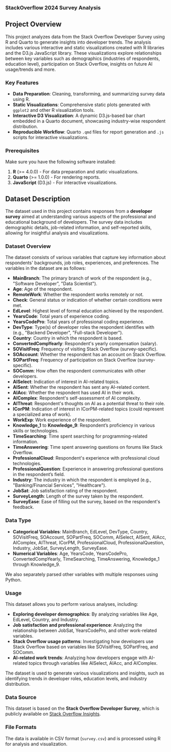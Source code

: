 ### StackOverflow 2024 Survey Analysis

## Project Overview

This project analyzes data from the Stack Overflow Developer Survey using R and Quarto to generate insights into developer trends. The analysis includes various interactive and static visualizations created with R libraries and the D3.js JavaScript library. These visualizations explore relationships between key variables such as demographics (industries of respondents, education level), participation on Stack Overflow, insights on future AI usage/trends and more.

### Key Features
- **Data Preparation**: Cleaning, transforming, and summarizing survey data using R.
- **Static Visualizations**: Comprehensive static plots generated with `ggplot2` and other R visualization tools.
- **Interactive D3 Visualization**: A dynamic D3.js-based bar chart embedded in a Quarto document, showcasing industry-wise respondent distribution.
- **Reproducible Workflow**: Quarto `.qmd` files for report generation and `.js` scripts for interactive visualizations.

### Prerequisites

Make sure you have the following software installed:
1. **R** (>= 4.0.0) - For data preparation and static visualizations.
2. **Quarto** (>= 1.0.0) - For rendering reports.
3. **JavaScript** (D3.js) - For interactive visualizations.


## Dataset Description

The dataset used in this project contains responses from a **developer survey** aimed at understanding various aspects of the professional and educational background of developers. The survey data includes demographic details, job-related information, and self-reported skills, allowing for insightful analysis and visualizations.

### Dataset Overview

The dataset consists of various variables that capture key information about respondents' backgrounds, job roles, experiences, and preferences. The variables in the dataset are as follows:

- **MainBranch**: The primary branch of work of the respondent (e.g., "Software Developer", "Data Scientist").
- **Age**: Age of the respondent.
- **RemoteWork**: Whether the respondent works remotely or not.
- **Check**: General status or indication of whether certain conditions were met.
- **EdLevel**: Highest level of formal education achieved by the respondent.
- **YearsCode**: Total years of experience coding.
- **YearsCodePro**: Total years of professional coding experience.
- **DevType**: Type(s) of developer roles the respondent identifies with (e.g., "Backend Developer", "Full-stack Developer").
- **Country**: Country in which the respondent is based.
- **ConvertedCompYearly**: Respondent's yearly compensation (salary).
- **SOVisitFreq**: Frequency of visiting Stack Overflow (survey-specific).
- **SOAccount**: Whether the respondent has an account on Stack Overflow.
- **SOPartFreq**: Frequency of participation on Stack Overflow (survey-specific).
- **SOComm**: How often the respondent communicates with other developers.
- **AISelect**: Indication of interest in AI-related topics.
- **AISent**: Whether the respondent has sent any AI-related content.
- **AIAcc**: Whether the respondent has used AI in their work.
- **AIComplex**: Respondent's self-assessment of AI complexity.
- **AIThreat**: Respondent's thoughts on AI as a potential threat to their role.
- **ICorPM**: Indication of interest in ICorPM-related topics (could represent a specialized area of work).
- **WorkExp**: Work experience of the respondent.
- **Knowledge_1** to **Knowledge_9**: Respondent’s proficiency in various skills or technologies.
- **TimeSearching**: Time spent searching for programming-related information.
- **TimeAnswering**: Time spent answering questions on forums like Stack Overflow.
- **ProfessionalCloud**: Respondent's experience with professional cloud technologies.
- **ProfessionalQuestion**: Experience in answering professional questions in the respondent’s field.
- **Industry**: The industry in which the respondent is employed (e.g., "Banking/Financial Services", "Healthcare").
- **JobSat**: Job satisfaction rating of the respondent.
- **SurveyLength**: Length of the survey taken by the respondent.
- **SurveyEase**: Ease of filling out the survey, based on the respondent's feedback.

### Data Type

- **Categorical Variables**: MainBranch, EdLevel, DevType, Country, SOVisitFreq, SOAccount, SOPartFreq, SOComm, AISelect, AISent, AIAcc, AIComplex, AIThreat, ICorPM, ProfessionalCloud, ProfessionalQuestion, Industry, JobSat, SurveyLength, SurveyEase.
- **Numerical Variables**: Age, YearsCode, YearsCodePro, ConvertedCompYearly, TimeSearching, TimeAnswering, Knowledge_1 through Knowledge_9.

We also separately parsed other variables with multiple responses using Python.
### Usage

This dataset allows you to perform various analyses, including:
- **Exploring developer demographics**: By analyzing variables like Age, EdLevel, Country, and Industry.
- **Job satisfaction and professional experience**: Analyzing the relationship between JobSat, YearsCodePro, and other work-related variables.
- **Stack Overflow usage patterns**: Investigating how developers use Stack Overflow based on variables like SOVisitFreq, SOPartFreq, and SOComm.
- **AI-related work trends**: Analyzing how developers engage with AI-related topics through variables like AISelect, AIAcc, and AIComplex.

The dataset is used to generate various visualizations and insights, such as identifying trends in developer roles, education levels, and industry distribution.

### Data Source

This dataset is based on the **Stack Overflow Developer Survey**, which is publicly available on [Stack Overflow Insights](https://insights.stackoverflow.com/survey).

### File Formats

The data is available in CSV format (`survey.csv`) and is processed using R for analysis and visualization.


